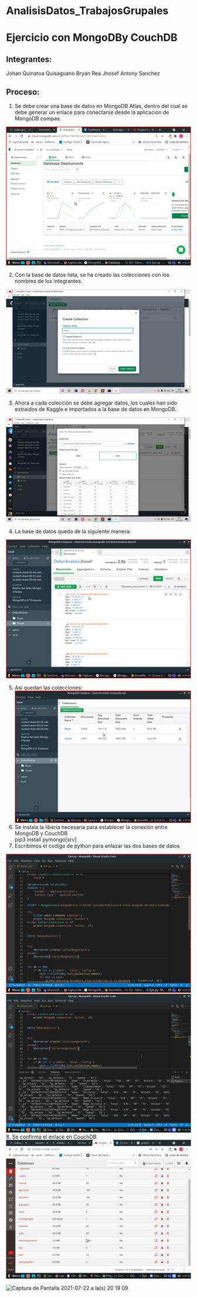 # AnalisisDatos_TrabajosGrupales
# Ejercicio con MongoDBy CouchDB

Integrantes:
--------------------------------------------------
Johan Quinatoa
Quisaguano Bryan
Rea Jhosef
Antony Sanchez

Proceso:
-------------------------
1. Se debe crear una base de datos en MongoDB Atlas, dentro del cual se debe generar un enlace para conectarse desde la aplicacion de MongoDB compas. 


<img src="https://github.com/JhosefRea/An-lisisDatos_TrabajosGrupales/blob/Ejercicio_MongoDB_CouchDB/Img/7.png" alt="1"/>

2. Con la base de datos lista, se ha creado las colecciones con los nombres de los integrantes.

<img src="https://github.com/JhosefRea/An-lisisDatos_TrabajosGrupales/blob/Ejercicio_MongoDB_CouchDB/Img/1.png" alt="1"/>

3. Ahora a cada colección se debe agregar datos, los cuales han sido extraidos de Kaggle e importados a la base de datos en MongoDB.
 
<img src="https://github.com/JhosefRea/An-lisisDatos_TrabajosGrupales/blob/Ejercicio_MongoDB_CouchDB/Img/2.png" alt="2"/>

4. La base de datos queda de la siguiente manera:

<img src="https://github.com/JhosefRea/An-lisisDatos_TrabajosGrupales/blob/Ejercicio_MongoDB_CouchDB/Img/3.png" alt="3"/>

5.   Asi quedan las colecciones: <img src="https://github.com/JhosefRea/An-lisisDatos_TrabajosGrupales/blob/Ejercicio_MongoDB_CouchDB/Img/6.png" alt="1"/>
6.   Se instala la liberia necesaria para establecer la conexión entre MongoDB y CouchDB
      <br> pip3 install pymongo[srv] </br>
8.   Escribimos el codigo de python para enlazar las dos bases de datos
<img src="https://github.com/JhosefRea/An-lisisDatos_TrabajosGrupales/blob/Ejercicio_MongoDB_CouchDB/Img/4.png" alt="1"/>
<img src="https://github.com/JhosefRea/An-lisisDatos_TrabajosGrupales/blob/Ejercicio_MongoDB_CouchDB/Img/8.png" alt="1"/>
8.  Se confirma el enlace en CouchDB
<img src="https://github.com/JhosefRea/An-lisisDatos_TrabajosGrupales/blob/Ejercicio_MongoDB_CouchDB/Img/5.png" alt="1"/>

![Captura de Pantalla 2021-07-22 a la(s) 20 19 09](https://user-images.githubusercontent.com/66568293/126727413-fedc8b05-b3ad-4532-b616-ce0c32eb4c6f.png)


